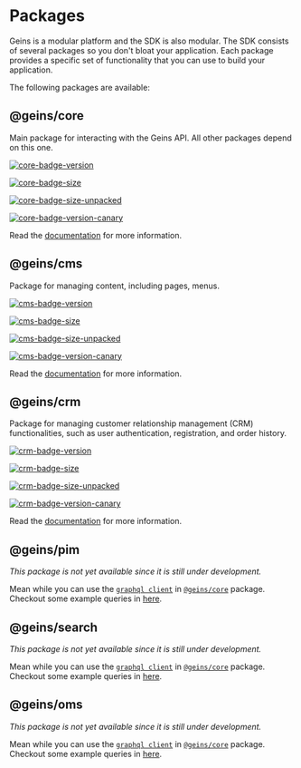 # Packages

Geins is a modular platform and the SDK is also modular. The SDK consists of several packages so you don't bloat your application. Each package provides a specific set of functionality that you can use to build your application. 

The following packages are available:

## @geins/core <Badge type="info" text="0.3.6" />

Main package for interacting with the Geins API. All other packages depend on this one.

[![core-badge-version]][core-npm-url]

[![core-badge-size]][core-npm-url]

[![core-badge-size-unpacked]][core-npm-url]

[![core-badge-version-canary]][core-npm-url-canary]

Read the [documentation](./core/) for more information.

## @geins/cms <Badge type="info" text="0.3.6" />

Package for managing content, including pages, menus.

[![cms-badge-version]][cms-npm-url]

[![cms-badge-size]][cms-npm-url]

[![cms-badge-size-unpacked]][cms-npm-url]

[![cms-badge-version-canary]][cms-npm-url-canary]

Read the [documentation](./cms/) for more information.

## @geins/crm <Badge type="info" text="0.3.6" />

Package for managing customer relationship management (CRM) functionalities, such as user authentication, registration, and order history.

[![crm-badge-version]][crm-npm-url]

[![crm-badge-size]][crm-npm-url]

[![crm-badge-size-unpacked]][crm-npm-url]

[![crm-badge-version-canary]][crm-npm-url-canary]

Read the [documentation](./crm/) for more information.

## @geins/pim <Badge type="warning" text="TBA" />

_This package is not yet available since it is still under development._

Mean while you can use the [`graphql client`](../../../packages/core/graphql-client) in [`@geins/core`](../../../packages/core/) package. Checkout some example queries in [here](../guide/examples/gql/).


## @geins/search <Badge type="warning" text="TBA" />

_This package is not yet available since it is still under development._

Mean while you can use the [`graphql client`](../../../packages/core/graphql-client) in [`@geins/core`](../../../packages/core/) package. Checkout some example queries in [here](../guide/examples/gql/).

## @geins/oms <Badge type="warning" text="TBA" />

_This package is not yet available since it is still under development._

Mean while you can use the [`graphql client`](../../../packages/core/graphql-client) in [`@geins/core`](../../../packages/core/) package. Checkout some example queries in [here](../guide/examples/gql/).

[core-npm-url]: https://www.npmjs.com/package/@geins/core
[core-npm-url-canary]: https://www.npmjs.com/package/@geins/core/v/canary
[core-badge-version]: https://img.shields.io/npm/v/%40geins%2Fcore?style=for-the-badge&label=latest%20version
[core-badge-version-canary]: https://img.shields.io/npm/v/%40geins%2Fcore/canary?style=for-the-badge&label=Latest%20canary
[core-badge-size]: https://img.shields.io/bundlejs/size/%40geins%2Fcore?style=for-the-badge
[core-badge-size-unpacked]: https://img.shields.io/npm/unpacked-size/%40geins%2Fcore?style=for-the-badge
[cms-npm-url]: https://www.npmjs.com/package/@geins/cms
[cms-npm-url-canary]: https://www.npmjs.com/package/@geins/cms/v/canary
[cms-badge-version]: https://img.shields.io/npm/v/%40geins%2Fcms?style=for-the-badge&label=latest%20version
[cms-badge-version-canary]: https://img.shields.io/npm/v/%40geins%2Fcms/canary?style=for-the-badge&label=Latest%20canary
[cms-badge-size]: https://img.shields.io/bundlejs/size/%40geins%2Fcms?style=for-the-badge
[cms-badge-size-unpacked]: https://img.shields.io/npm/unpacked-size/%40geins%2Fcms?style=for-the-badge
[crm-npm-url]: https://www.npmjs.com/package/@geins/crm
[crm-npm-url-canary]: https://www.npmjs.com/package/@geins/crm/v/canary
[crm-badge-version]: https://img.shields.io/npm/v/%40geins%2Fcrm?style=for-the-badge&label=latest%20version
[crm-badge-version-canary]: https://img.shields.io/npm/v/%40geins%2Fcrm/canary?style=for-the-badge&label=Latest%20canary
[crm-badge-size]: https://img.shields.io/bundlejs/size/%40geins%2Fcrm?style=for-the-badge
[crm-badge-size-unpacked]: https://img.shields.io/npm/unpacked-size/%40geins%2Fcrm?style=for-the-badge
